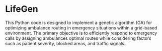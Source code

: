 # LifeGen
This Python code is designed to implement a genetic algorithm (GA) for optimizing ambulance routing in emergency situations within a grid-based environment. The primary objective is to efficiently respond to emergency calls by assigning ambulances optimal routes while considering factors such as patient severity, blocked areas, and traffic signals.
